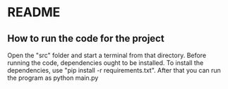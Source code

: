 # README

## How to run the code for the project

Open the "src" folder and start a terminal from that directory. Before running the code, dependencies ought to be installed. To install the dependencies, use "pip install -r requirements.txt". After that you can run the program as python main.py 
